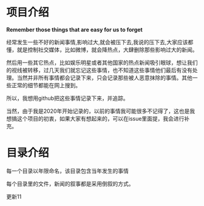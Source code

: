 # 项目介绍

**Remember those things that are easy for us to forget**

经常发生一些不好的新闻事情,影响过大,就会被压下去,我说的压下去,大家应该都懂，就是控制社交媒体，比如微博，就会降热点，大肆删除那些影响过大的新闻。

然后用一些其它热点，比如娱乐明星或者其他国家的热点新闻吸引眼球，想让我们的视线被转移，过几天我们就忘记这些事情，也不知道这些事情他们最后有没有处理。当然并非所有事情都会记录下来，只会记录那些被人恶意抹除的事情。其他一些正常的细节都能在网上搜到。

所以，我想用github把这些事情记录下来，并追踪。

当然，由于我是2020年开始记录的，以前的事情我可能很多不记得了，这也是我想搞这个项目的初衷，如果大家有想起来的，可以在issue里面提，我会进行补充。

# 目录介绍

每一个目录以年限命名，该目录包含当年发生的事情

每个目录里的文件，新闻的叙事都是采用倒叙的方式。

更新11